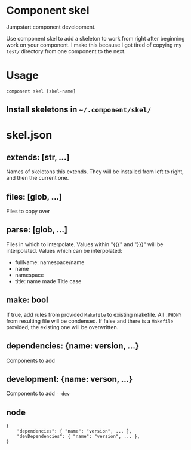 # Component skel

Jumpstart component development.

Use component skel to add a skeleton to work from right after beginning work
on your component. I make this because I got tired of copying my `test/`
directory from one component to the next.

# Usage

    component skel [skel-name]

## Install skeletons in `~/.component/skel/`

# skel.json

## extends: [str, ...]

Names of skeletons this extends. They will be installed from left to right,
and then the current one.

## files: [glob, ...]

Files to copy over

## parse: [glob, ...]

Files in which to interpolate. Values within "{{{" and "}}}" will be
interpolated. Values which can be interpolated:

- fullName: namespace/name
- name
- namespace
- title: name made Title case

## make: bool

If true, add rules from provided `Makefile` to existing makefile. All `.PHONY`
from resulting file will be condensed. If false and there is a `Makefile`
provided, the existing one will be overwritten.

## dependencies: {name: version, ...}

Components to add

## development: {name: verson, ...}

Components to add `--dev`

## node

    {
        "dependencies": { "name": "version", ... },
        "devDependencies": { "name": "version", ... },
    }

